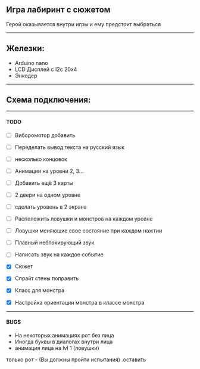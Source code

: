 ## Игра лабиринт с сюжетом  
Герой оказывается внутри игры и ему предстоит выбраться

------------------------------------------
## Железки:
- Arduino nano
- LCD Дисплей с I2c 20x4
- Энкодер

------------------------------------------
## Схема подключения: 


------------------------------------------
#### TODO
- [ ] Виборомотор добавить

- [ ] Переделать вывод текста на русский язык
- [ ] несколько концовок
- [ ] Анимации на уровни 2, 3... 
- [ ] Добавить ещё 3 карты
- [ ] 2 двери на одном уровне
- [ ] сделать уровень в 2 экрана
- [ ] Расположить ловушки и монстров на каждом уровне
- [ ] Ловушки меняющие свое состояние при каждом нажтии

- [ ] Плавный неблокирующий звук
- [ ] Написать звук на каждое событие 

- [x] Сюжет
- [x] Спрайт стены поправить
- [x] Класс для монстра 
- [x] Настройка ориентации монстра в классе монстра


------------------------------------------
#### BUGS
- На некоторых анимациях рот без лица
- Иногда буквы в диалогах внутри лица  
- анимация лица на lvl 1 (ловушки)

только рот - (Вы должны пройти испытания) .оставить
